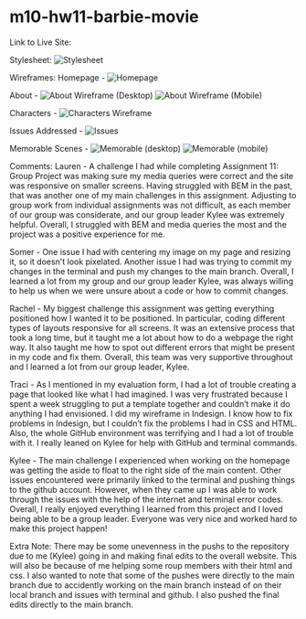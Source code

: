 # m10-hw11-barbie-movie

Link to Live Site:


Stylesheet: ![Stylesheet](https://github.com/krsawyer100/m10-hw11-barbie-movie/assets/143055650/408dc884-acd9-4797-88ad-d2909505592c)


Wireframes:
Homepage - ![Homepage](https://github.com/krsawyer100/m10-hw11-barbie-movie/assets/143055650/06249541-62c1-4c87-afc3-7a5353e6f2db)

About - ![About Wireframe (Desktop)](https://github.com/krsawyer100/m10-hw11-barbie-movie/assets/143055650/94c0b0e8-41c5-4e5f-b95c-8f23f3cb21b4)
![About Wireframe (Mobile)](https://github.com/krsawyer100/m10-hw11-barbie-movie/assets/143055650/47b92a99-05f7-4193-bad3-825dc7c32ed8)

Characters - ![Characters Wireframe](https://github.com/krsawyer100/m10-hw11-barbie-movie/assets/143055650/9f209e0a-6576-4370-8d21-46013708d9af)

Issues Addressed - ![Issues](https://github.com/krsawyer100/m10-hw11-barbie-movie/assets/143055650/6c3b0bf8-5985-4834-8357-6caa7649493f)

Memorable Scenes - ![Memorable (desktop)](https://github.com/krsawyer100/m10-hw11-barbie-movie/assets/143055650/e177ff40-9a56-4e9f-b3b7-93140385e475)
![Memorable (mobile)](https://github.com/krsawyer100/m10-hw11-barbie-movie/assets/143055650/4c2f232e-9b1f-42de-bca2-a76270091f09)

Comments:
Lauren - A challenge I had while completing Assignment 11: Group Project was making sure my media queries were correct and the site was responsive on smaller screens.  Having struggled with BEM in the past, that was another one of my main challenges in this assignment.   Adjusting to group work from individual assignments was not difficult, as each member of our group was considerate, and our group leader Kylee was extremely helpful.  Overall, I struggled with BEM and media queries the most and the project was a positive experience for me.

Somer - One issue I had with centering my image on my page and resizing it, so it doesn't look pixelated. Another issue I had was trying to commit my changes in the terminal and push my changes to the main branch. Overall, I learned a lot from my group and our group leader Kylee, was always willing to help us when we were unsure about a code or how to commit changes.

Rachel - My biggest challenge this assignment was getting everything positioned how I wanted it to be positioned. In particular, coding different types of layouts responsive for all screens. It was an extensive process that took a long time, but it taught me a lot about how to do a webpage the right way. It also taught me how to spot out different errors that might be present in my code and fix them. Overall, this team was very supportive throughout and I learned a lot from our group leader, Kylee.

Traci - As I mentioned in my evaluation form, I had a lot of trouble creating a page that looked like what I had imagined. I was very frustrated because I spent a week struggling to put a template together and couldn’t make it do anything I had envisioned. I did my wireframe in Indesign. I know how to fix problems in Indesign, but I couldn’t fix the problems I had in CSS and HTML. Also, the whole GitHub environment was terrifying and I had a lot of trouble with it. I really leaned on Kylee for help with GitHub and terminal commands.

Kylee - The main challenge I experienced when working on the homepage was getting the aside to float to the right side of the main content. Other issues encountered were primarily linked to the terminal and pushing things to the github account. However, when they came up I was able to work through the issues with the help of the internet and terminal error codes. Overall, I really enjoyed everything I learned from this project and I loved being able to be a group leader. Everyone was very nice and worked hard to make this project happen!

Extra Note:
There may be some unevenness in the pushs to the repository due to me (Kylee) going in and making final edits to the overall website. This will also be because of me helping some roup members with their html and css. I also wanted to note that some of the pushes were directly to the main branch due to accidently working on the main branch instead of on their local branch and issues with terminal and github. I also pushed the final edits directly to the main branch. 
